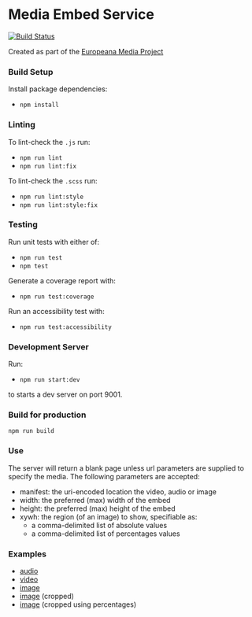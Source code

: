 # Media Embed Service

[![Build Status](https://travis-ci.com/europeana/media-embed-service.svg?branch=master)](https://travis-ci.com/europeana/media-embed-service)

Created as part of the [Europeana Media Project](https://pro.europeana.eu/project/europeana-media)

### Build Setup

Install package dependencies:
* `npm install`

### Linting
To lint-check the `.js` run:
* `npm run lint`
* `npm run lint:fix`

To lint-check the `.scss` run:

* `npm run lint:style`
* `npm run lint:style:fix`

### Testing

Run unit tests with either of:
* `npm run test`
* `npm test`

Generate a coverage report with:
* `npm run test:coverage`

Run an accessibility test with:
* `npm run test:accessibility`

### Development Server

Run:
* `npm run start:dev`

to starts a dev server on port 9001.

### Build for production

`npm run build`

### Use

The server will return a blank page unless url parameters are supplied to specify the media.  The following parameters are accepted:

* manifest: the uri-encoded location the video, audio or image
* width: the preferred (max) width of the embed
* height: the preferred (max) height of the embed
* xywh: the region (of an image) to show, specifiable as:
  * a comma-delimited list of absolute values
  * a comma-delimited list of percentages values

### Examples

* [audio](http://europeana-media-video-embed.eanadev.org/?width=960&height=320&manifest=https%3A%2F%2Fiiif.europeana.eu%2Fpresentation%2F2059213%2Fdata_sounds_8961%2Fmanifest%3Fformat%3D3%26wskey%3Dapi2demo)
* [video](http://europeana-media-video-embed.eanadev.org/?width=960&height=620&manifest=https%3A%2F%2Fiiif-api-test.eanadev.org%2Fpresentation%2F2051926%2Fdata_euscreenXL_EUS_3C083B8925D2E14C954507769E47992A%2Fmanifest%3Fformat%3D3%26wskey%3Dapi2demo)
* [image](http://europeana-media-video-embed.eanadev.org/?width=800&height=300&manifest=https%3A%2F%2Fiiif.europeana.eu%2Fpresentation%2F2021672%2Fresource_document_mauritshuis_670%2Fmanifest%3Fformat%3D3%26wskey%3Dapi2demo)
* [image](http://europeana-media-video-embed.eanadev.org/?xywh=2534,0,2534,3000&width=800&height=300&manifest=https%3A%2F%2Fiiif.europeana.eu%2Fpresentation%2F2021672%2Fresource_document_mauritshuis_670%2Fmanifest%3Fformat%3D3%26wskey%3Dapi2demo) (cropped)
* [image](http://europeana-media-video-embed.eanadev.org/?xywh=percent:0,0,50,50&width=800&height=300&manifest=https%3A%2F%2Fiiif.europeana.eu%2Fpresentation%2F2021672%2Fresource_document_mauritshuis_670%2Fmanifest%3Fformat%3D3%26wskey%3Dapi2demo) (cropped using percentages)
